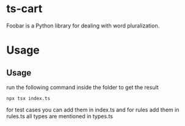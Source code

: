 # ts-cart

Foobar is a Python library for dealing with word pluralization.

# Usage




## Usage
run the following command inside the folder to get the result
```
npx tsx index.ts
```
for test cases you can add them in index.ts and for rules add them in rules.ts
all types are mentioned in types.ts
